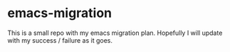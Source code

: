 # emacs-migration
This is a small repo with my emacs migration plan. Hopefully I will update with my success / failure as it goes.
